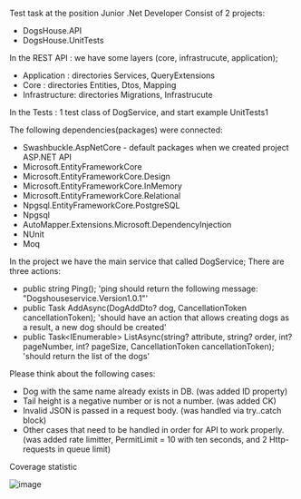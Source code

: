Test task at the position Junior .Net Developer
Consist of 2 projects:
  - DogsHouse.API
  - DogsHouse.UnitTests
    
In the REST API : we have some layers (core, infrastrucute, application);
  - Application : directories Services, QueryExtensions
  - Core : directories Entities, Dtos, Mapping
  - Infrastructure: directories Migrations, Infrastrucute
    
In the Tests : 1 test class of DogService, and start example UnitTests1

The following dependencies(packages) were connected:
  - Swashbuckle.AspNetCore - default packages when we created project ASP.NET API
  - Microsoft.EntityFrameworkCore
  - Microsoft.EntityFrameworkCore.Design
  - Microsoft.EntityFrameworkCore.InMemory
  - Microsoft.EntityFrameworkCore.Relational
  - Npgsql.EntityFrameworkCore.PostgreSQL
  - Npgsql
  - AutoMapper.Extensions.Microsoft.DependencyInjection
  - NUnit
  - Moq

In the project we have the main service that called DogService;
There are three actions:
  - public string Ping(); 'ping should return the following message: "Dogshouseservice.Version1.0.1"'
  - public Task<Dog> AddAsync(DogAddDto? dog, CancellationToken cancellationToken); 'should have an action that allows creating dogs as a result, a new dog should be created'
  - public Task<IEnumerable<DogDto>> ListAsync(string? attribute, string? order, int? pageNumber, int? pageSize, CancellationToken cancellationToken); 'should return the list of the dogs'

Please think about the following cases:
  -	Dog with the same name already exists in DB. (was added ID property)
  -	Tail height is a negative number or is not a number. (was added CK)
  -	Invalid JSON is passed in a request body. (was handled via try..catch block)
  -	Other cases that need to be handled in order for API to work properly. (was added rate limitter, PermitLimit = 10 with ten seconds, and 2 Http-requests in queue limit)
    
  Coverage statistic
   
  ![image](https://github.com/user-attachments/assets/691b5438-f0b9-48f6-a803-cd132a5b4ada)
